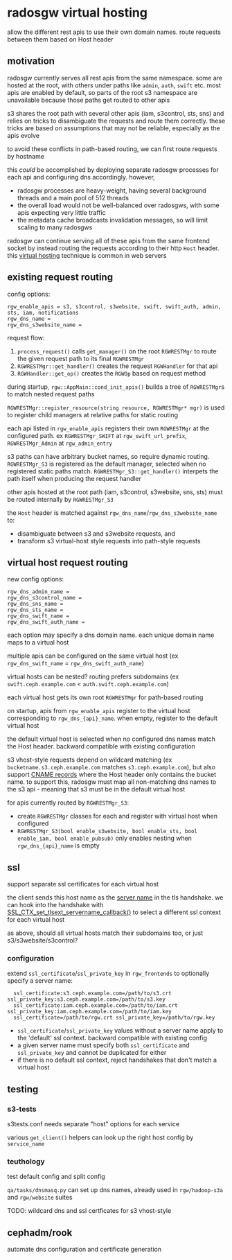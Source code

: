 # radosgw virtual hosting

allow the different rest apis to use their own domain names. route requests between them based on Host header

## motivation

radosgw currently serves all rest apis from the same namespace. some are hosted at the root, with others under paths like `admin`, `auth`, `swift` etc. most apis are enabled by default, so parts of the root s3 namespace are unavailable because those paths get routed to other apis

s3 shares the root path with several other apis (iam, s3control, sts, sns) and relies on tricks to disambiguate the requests and route them correctly. these tricks are based on assumptions that may not be reliable, especially as the apis evolve

to avoid these conflicts in path-based routing, we can first route requests by hostname

this _could_ be accomplished by deploying separate radosgw processes for each api and configuring dns accordingly. however,
* radosgw processes are heavy-weight, having several background threads and a main pool of 512 threads
* the overall load would not be well-balanced over radosgws, with some apis expecting very little traffic
* the metadata cache broadcasts invalidation messages, so will limit scaling to many radosgws

radosgw can continue serving all of these apis from the same frontend socket by instead routing the requests according to their http `Host` header. this [virtual hosting](https://en.wikipedia.org/wiki/Virtual_hosting) technique is common in web servers

## existing request routing

config options:

```
rgw_enable_apis = s3, s3control, s3website, swift, swift_auth, admin, sts, iam, notifications
rgw_dns_name =
rgw_dns_s3website_name =
```

request flow:

1. `process_request()` calls `get_manager()` on the root `RGWRESTMgr` to route the given request path to its final `RGWRESTMgr`
2. `RGWRESTMgr::get_handler()` creates the request `RGWHandler` for that api
3. `RGWHandler::get_op()` creates the `RGWOp` based on request method

during startup, `rgw::AppMain::cond_init_apis()` builds a tree of `RGWRESTMgr`s to match nested request paths

`RGWRESTMgr::register_resource(string resource, RGWRESTMgr* mgr)` is used to register child managers at relative paths for static routing

each api listed in `rgw_enable_apis` registers their own `RGWRESTMgr` at the configured path. ex `RGWRESTMgr_SWIFT` at `rgw_swift_url_prefix`, `RGWRESTMgr_Admin` at `rgw_admin_entry`

s3 paths can have arbitrary bucket names, so require dynamic routing. `RGWRESTMgr_S3` is registered as the default manager, selected when no registered static paths match. `RGWRESTMgr_S3::get_handler()` interpets the path itself when producing the request handler

other apis hosted at the root path (iam, s3control, s3website, sns, sts) must be routed internally by `RGWRESTMgr_S3`

the `Host` header is matched against `rgw_dns_name`/`rgw_dns_s3website_name` to:
* disambiguate between s3 and s3website requests, and
* transform s3 virtual-host style requests into path-style requests

## virtual host request routing

new config options:

```
rgw_dns_admin_name =
rgw_dns_s3control_name =
rgw_dns_sns_name =
rgw_dns_sts_name =
rgw_dns_swift_name =
rgw_dns_swift_auth_name =
```

each option may specify a dns domain name. each unique domain name maps to a virtual host

multiple apis can be configured on the same virtual host (ex `rgw_dns_swift_name` = `rgw_dns_swift_auth_name`)

virtual hosts can be nested? routing prefers subdomains (ex `swift.ceph.example.com` < `auth.swift.ceph.example.com`)

each virtual host gets its own root `RGWRESTMgr` for path-based routing

on startup, apis from `rgw_enable_apis` register to the virtual host corresponding to `rgw_dns_{api}_name`. when empty, register to the default virtual host

the default virtual host is selected when no configured dns names match the Host header. backward compatible with existing configuration

s3 vhost-style requests depend on wildcard matching (ex `bucketname.s3.ceph.example.com` matches `s3.ceph.example.com`), but also support [CNAME records](https://docs.aws.amazon.com/AmazonS3/latest/userguide/VirtualHosting.html#VirtualHostingCustomURLs) where the Host header only contains the bucket name. to support this, radosgw must map all non-matching dns names to the s3 api - meaning that s3 must be in the default virtual host

for apis currently routed by `RGWRESTMgr_S3`:
* create `RGWRESTMgr` classes for each and register with virtual host when configured
* `RGWRESTMgr_S3(bool enable_s3website, bool enable_sts, bool enable_iam, bool enable_pubsub)` only enables nesting when `rgw_dns_{api}_name` is empty

## ssl

support separate ssl certificates for each virtual host

the client sends this host name as the [server name](https://en.wikipedia.org/wiki/Server_Name_Indication) in the tls handshake. we can hook into the handshake with [SSL_CTX_set_tlsext_servername_callback()](https://docs.openssl.org/master/man3/SSL_CTX_set_tlsext_servername_callback/) to select a different ssl context for each virtual host

as above, should all virtual hosts match their subdomains too, or just s3/s3website/s3control?

### configuration

extend `ssl_certificate`/`ssl_private_key` in `rgw_frontends` to optionally specify a server name:
```
  ssl_certificate:s3.ceph.example.com=/path/to/s3.crt ssl_private_key:s3.ceph.example.com=/path/to/s3.key
  ssl_certificate:iam.ceph.example.com=/path/to/iam.crt ssl_private_key:iam.ceph.example.com=/path/to/iam.key
  ssl_certificate=/path/to/rgw.crt ssl_private_key=/path/to/rgw.key
```

* `ssl_certificate`/`ssl_private_key` values without a server name apply to the 'default' ssl context. backward compatible with existing config
* a given server name must specify both `ssl_certificate` and `ssl_private_key` and cannot be duplicated for either
* if there is no default ssl context, reject handshakes that don't match a virtual host

## testing

### s3-tests

s3tests.conf needs separate "host" options for each service

various `get_client()` helpers can look up the right host config by `service_name`

### teuthology

test default config and split config

`qa/tasks/dnsmasq.py` can set up dns names, already used in `rgw/hadoop-s3a` and `rgw/website` suites

TODO: wildcard dns and ssl certficates for s3 vhost-style

## cephadm/rook

automate dns configuration and certificate generation
